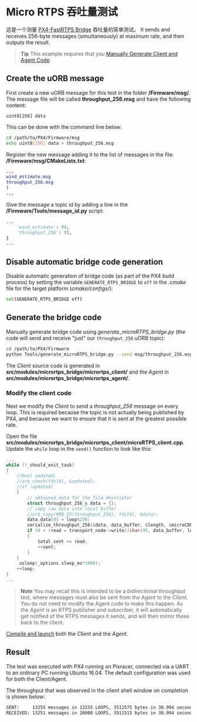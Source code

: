 # Micro RTPS 吞吐量测试

这是一个测量 [PX4-FastRTPS Bridge](../middleware/micrortps.md) 吞吐量的简单测试。 It sends and receives 256-byte messages (simultaneously) at maximum rate, and then outputs the result.

> **Tip** This example requires that you [Manually Generate Client and Agent Code](../middleware/micrortps_manual_code_generation.md).

## Create the uORB message

First create a new uORB message for this test in the folder **/Firmware/msg/**. The message file will be called **throughput_256.msg** and have the following content:

```text
uint8[256] data
```

This can be done with the command line below:

```sh
cd /path/to/PX4/Firmware/msg
echo uint8[256] data > throughput_256.msg
```

Register the new message adding it to the list of messages in the file: **/Firmware/msg/CMakeLists.txt**:

```cmake
...
wind_estimate.msg
throughput_256.msg
)
...
```

Give the message a topic id by adding a line in the **/Firmware/Tools/message_id.py** script:

```python
...
    'wind_estimate': 94,
    'throughput_256': 95,
}
...
```

## Disable automatic bridge code generation

Disable automatic generation of bridge code (as part of the PX4 build process) by setting the variable `GENERATE_RTPS_BRIDGE` to `off` in the *.cmake* file for the target platform (*cmake/configs/*):

```sh
set(GENERATE_RTPS_BRIDGE off)
```

## Generate the bridge code

Manually generate bridge code using *generate_microRTPS_bridge.py* (the code will send and receive "just" our `throughput_256` uORB topic):

```sh
cd /path/to/PX4/Firmware
python Tools/generate_microRTPS_bridge.py --send msg/throughput_256.msg --receive msg/throughput_256.msg
```

The *Client* source code is generated in **src/modules/micrortps_bridge/micrortps_client/** and the *Agent* in **src/modules/micrortps_bridge/micrortps_agent/**.

### Modify the client code

Next we modify the *Client* to send a *throughput_256* message on every loop. This is required because the topic is not actually being published by PX4, and because we want to ensure that it is sent at the greatest possible rate.

Open the file **src/modules/micrortps_bridge/micrortps_client/microRTPS_client.cpp**. Update the `while` loop in the `send()` function to look like this:

```cpp
...
while (!_should_exit_task)
{
    //bool updated;
    //orb_check(fds[0], &updated);
    //if (updated)
    {
        // obtained data for the file descriptor
        struct throughput_256_s data = {};
        // copy raw data into local buffer
        //orb_copy(ORB_ID(throughput_256), fds[0], &data);
        data.data[0] = loop%256;
        serialize_throughput_256(&data, data_buffer, &length, &microCDRWriter);
        if (0 < (read = transport_node->write((char)95, data_buffer, length)))
        {
            total_sent += read;
            ++sent;
        }
    }
     usleep(_options.sleep_ms*1000);
    ++loop;
}
...
```

> **Note** You may recall this is intended to be a *bidirectional* throughput test, where messages must also be sent from the *Agent* to the *Client*. You do not need to modify the Agent code to make this happen. As the *Agent* is an RTPS publisher and subscriber, it will automatically get notified of the RTPS messages it sends, and will then mirror these back to the client.

[Compile and launch](../middleware/micrortps_manual_code_generation.md#build-and-use-the-code) both the *Client* and the *Agent*.

## Result

The test was executed with PX4 running on Pixracer, connected via a UART to an ordinary PC running Ubuntu 16.04. The default configuration was used for both the Client/Agent.

The throughput that was observed in the client shell window on completion is shown below:

```sh
SENT:     13255 messages in 13255 LOOPS, 3512575 bytes in 30.994 seconds - 113.33KB/s
RECEIVED: 13251 messages in 10000 LOOPS, 3511515 bytes in 30.994 seconds - 113.30KB/s
```